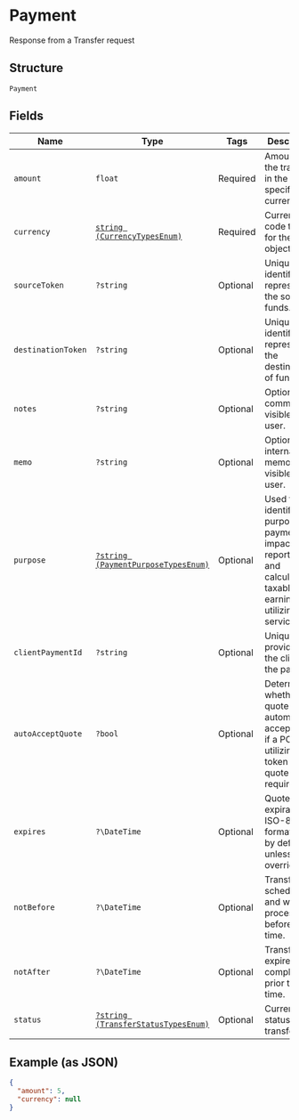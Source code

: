
# Payment

Response from a Transfer request

## Structure

`Payment`

## Fields

| Name | Type | Tags | Description | Getter | Setter |
|  --- | --- | --- | --- | --- | --- |
| `amount` | `float` | Required | Amount of the transfer in the specified currency. | getAmount(): float | setAmount(float amount): void |
| `currency` | [`string (CurrencyTypesEnum)`](../../doc/models/currency-types-enum.md) | Required | Currency code type for the object | getCurrency(): string | setCurrency(string currency): void |
| `sourceToken` | `?string` | Optional | Unique identifier representing the source of funds. | getSourceToken(): ?string | setSourceToken(?string sourceToken): void |
| `destinationToken` | `?string` | Optional | Unique identifier representing the destination of funds. | getDestinationToken(): ?string | setDestinationToken(?string destinationToken): void |
| `notes` | `?string` | Optional | Optional comments visible to the user. | getNotes(): ?string | setNotes(?string notes): void |
| `memo` | `?string` | Optional | Optional internal memo not visible to the user. | getMemo(): ?string | setMemo(?string memo): void |
| `purpose` | [`?string (PaymentPurposeTypesEnum)`](../../doc/models/payment-purpose-types-enum.md) | Optional | Used to identify the purpose of a payment and impacts reporting and calculated taxable earnings (if utilizing tax services) | getPurpose(): ?string | setPurpose(?string purpose): void |
| `clientPaymentId` | `?string` | Optional | Unique value provided by the client for the payment. | getClientPaymentId(): ?string | setClientPaymentId(?string clientPaymentId): void |
| `autoAcceptQuote` | `?bool` | Optional | Determines whether the quote is automatically accepted or if a POST utilizing the token for the quote is required. | getAutoAcceptQuote(): ?bool | setAutoAcceptQuote(?bool autoAcceptQuote): void |
| `expires` | `?\DateTime` | Optional | Quote expiration, ISO-8601 format, UTC by default unless overridden. | getExpires(): ?\DateTime | setExpires(?\DateTime expires): void |
| `notBefore` | `?\DateTime` | Optional | Transfer is scheduled and will not process before this time. | getNotBefore(): ?\DateTime | setNotBefore(?\DateTime notBefore): void |
| `notAfter` | `?\DateTime` | Optional | Transfer expires if not completed prior to this time. | getNotAfter(): ?\DateTime | setNotAfter(?\DateTime notAfter): void |
| `status` | [`?string (TransferStatusTypesEnum)`](../../doc/models/transfer-status-types-enum.md) | Optional | Current status of a transfer | getStatus(): ?string | setStatus(?string status): void |

## Example (as JSON)

```json
{
  "amount": 5,
  "currency": null
}
```

